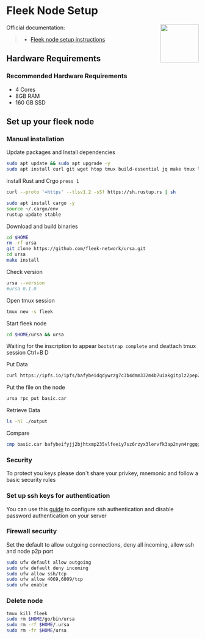 <div>
<h1 align="left" style="display: flex;"> Fleek Node Setup </h1>
<img src="https://avatars.githubusercontent.com/u/116367644?s=200&v=4"  style="float: right;" width="100" height="100"></img>
</div>

Official documentation:
>- [Fleek node setup instructions](https://docs.fleek.network/guides/Network%20nodes/fleek-network-getting-started-guide)


## Hardware Requirements
### Recommended Hardware Requirements 
 - 4 Cores
 - 8GB RAM
 - 160 GB SSD

## Set up your fleek node
### Manual installation

Update packages and Install dependencies

~~~bash
sudo apt update && sudo apt upgrade -y
sudo apt install curl git wget htop tmux build-essential jq make tmux lz4 gcc protobuf-compiler -y
~~~


install Rust and Crgo `press 1`

~~~bash
curl --proto '=https' --tlsv1.2 -sSf https://sh.rustup.rs | sh
~~~

~~~bash
sudo apt install cargo -y
source ~/.cargo/env 
rustup update stable
~~~

Download and build binaries

~~~bash
cd $HOME
rm -rf ursa
git clone https://github.com/fleek-network/ursa.git
cd ursa
make install
~~~

Check version

~~~bash
ursa --version
#ursa 0.1.0
~~~

Open tmux session

~~~bash
tmux new -s fleek
~~~

Start fleek node

~~~bash
cd $HOME/ursa && ursa
~~~

Waiting for the inscription to appear  `bootstrap complete` and deattach tmux session Ctrl+B D

Put Data

~~~bash
curl https://ipfs.io/ipfs/bafybeidqdywrzg7c3b4dmm332m4b7uiakgitplz2pep2zntederxpj3odi -o basic.car
~~~

Put the file on the node

~~~bash
ursa rpc put basic.car
~~~

Retrieve Data

~~~bash
ls -hl ./output
~~~

Compare

~~~bash
cmp basic.car bafybeifyjj2bjhtxmp235vlfeeiy7sz6rzyx3lervfk3ap2nyn4rggqgei.car
~~~
  
### Security
To protect you keys please don`t share your privkey, mnemonic and follow a basic security rules

### Set up ssh keys for authentication
You can use this [guide](https://www.digitalocean.com/community/tutorials/how-to-set-up-ssh-keys-on-ubuntu-20-04) to configure ssh authentication and disable password authentication on your server

### Firewall security
Set the default to allow outgoing connections, deny all incoming, allow ssh and node p2p port

~~~bash
sudo ufw default allow outgoing 
sudo ufw default deny incoming 
sudo ufw allow ssh/tcp 
sudo ufw allow 4069,6009/tcp
sudo ufw enable
~~~

### Delete node

~~~bash
tmux kill fleek
sudo rm $HOME/go/bin/ursa
sudo rm -rf $HOME/.ursa
sudo rm -fr $HOME/ursa
~~~


